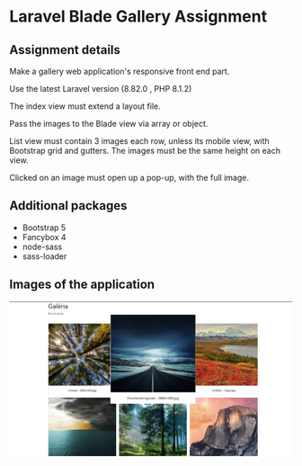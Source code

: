 # Laravel Blade Gallery Assignment

## Assignment details
Make a gallery web application's responsive front end part.

Use the latest Laravel version (8.82.0 , PHP 8.1.2)

The index view must extend a layout file.

Pass the images to the Blade view via array or object.

List view must contain 3 images each row, unless its mobile view, with Bootstrap grid and gutters. The images must be the same height on each view.

Clicked on an image must open up a pop-up, with the full image.


## Additional packages
- Bootstrap 5
- Fancybox 4
- node-sass
- sass-loader

## Images of the application

![Demo](https://github.com/Archeloth/gallery-assignment/blob/master/public/img/demo.png)

